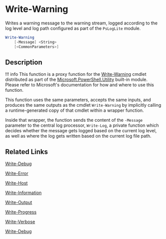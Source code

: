 # Write-Warning

Writes a warning message to the warning stream, logged according to the log level and log path configured as part of the `PsLogLite` module.

```powershell
Write-Warning
    [-Message] <String>
    [<CommonParameters>]
```

## Description

!!! info
    This function is a proxy function for the [Write-Warning](https://docs.microsoft.com/en-us/powershell/module/microsoft.powershell.utility/write-warning) cmdlet distributed as part of the [Microsoft.PowerShell.Utility](https://docs.microsoft.com/en-us/powershell/module/microsoft.powershell.utility/) built-in module. Please refer to Microsoft's documentation for how and where to use this function.

This function uses the same parameters, accepts the same inputs, and produces the same outputs as the cmdlet `Write-Warning` by implicitly calling a runtime-generated copy of that cmdlet within a wrapper function.

Inside that wrapper, the function sends the content of the `-Message` parameter to the central log processor, `Write-Log`, a private function which decides whether the message gets logged based on the current log level, as well as where the log gets written based on the current log file path.

## Related Links

[Write-Debug](./Write-Debug.md)

[Write-Error](./Write-Error.md)

[Write-Host](./Write-Host.md)

[Write-Information](./Write-Information.md)

[Write-Output](./Write-Output.md)

[Write-Progress](./Write-Progress.md)

[Write-Verbose](./Write-Verbose.md)

[Write-Debug](./Write-Debug.md)